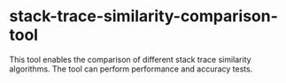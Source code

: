 # stack-trace-similarity-comparison-tool
This tool enables the comparison of different stack trace similarity algorithms. The tool can perform performance and accuracy tests.
